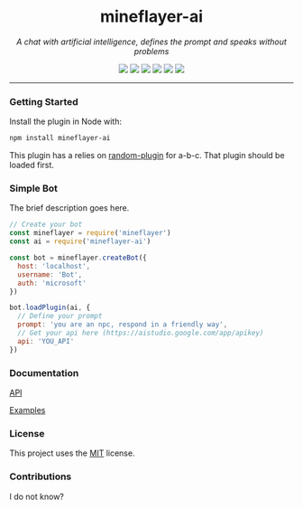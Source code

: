 <h1 align="center">mineflayer-ai</h1>
<p align="center"><i>A chat with artificial intelligence, defines the prompt and speaks without problems</i></p>

<p align="center">
  <img src="https://github.com/AnonymoDGH/mineflayer-ai/workflows/Build/badge.svg" />
  <img src="https://img.shields.io/npm/v/mineflayer-ai" />
  <img src="https://img.shields.io/github/repo-size/AnonymoDGH/mineflayer-ai" />
  <img src="https://img.shields.io/npm/dm/mineflayer-ai" />
  <img src="https://img.shields.io/github/contributors/AnonymoDGH/mineflayer-ai" />
  <img src="https://img.shields.io/github/license/AnonymoDGH/mineflayer-ai" />
</p>

---

### Getting Started

Install the plugin in Node with:
```bash
npm install mineflayer-ai
```

This plugin has a relies on [random-plugin]() for a-b-c. That plugin should be loaded first.

### Simple Bot

The brief description goes here.

```js
// Create your bot
const mineflayer = require('mineflayer')
const ai = require('mineflayer-ai')

const bot = mineflayer.createBot({
  host: 'localhost',
  username: 'Bot',
  auth: 'microsoft'
})

bot.loadPlugin(ai, { 
  // Define your prompt
  prompt: 'you are an npc, respond in a friendly way', 
  // Get your api here (https://aistudio.google.com/app/apikey)
  api: 'YOU_API'
})

```

### Documentation

[API](https://github.com/AnonymoDGH/mineflayer-ai/blob/master/docs/api.md)

[Examples](https://github.com/AnonymoDGH/mineflayer-ai/tree/master/examples)

### License

This project uses the [MIT](https://github.com/AnonymoDGH/mineflayer-ai/blob/master/LICENSE) license.

### Contributions

I do not know?
